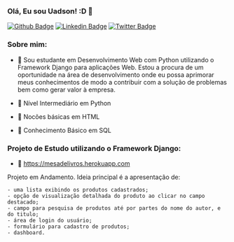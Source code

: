 ### Olá, Eu sou Uadson! :D 👋

<!--
**uadson/uadson** is a ✨ _special_ ✨ repository because its `README.md` (this file) appears on your GitHub profile.

Here are some ideas to get you started:

- 🔭 I’m currently working on ...
- 🌱 I’m currently learning ...
- 👯 I’m looking to collaborate on ...
- 🤔 I’m looking for help with ...
- 💬 Ask me about ...
- 📫 How to reach me: ...
- 😄 Pronouns: ...
- ⚡ Fun fact: ...
-->

[![Github Badge](https://img.shields.io/badge/-Github-000?style=flat-square&logo=Github&logoColor=white&link=https://github.com/uadson)](https://github.com/uadson)
[![Linkedin Badge](https://img.shields.io/badge/-LinkedIn-blue?style=flat-square&logo=Linkedin&logoColor=white&link=https://www.linkedin.com/in/uadsonfeitosa/)](https://www.linkedin.com/in/uadsonfeitosa/)
[![Twitter Badge](https://img.shields.io/badge/-Twitter-1ca0f1?style=flat-square&labelColor=1ca0f1&logo=twitter&logoColor=white&link=https://twitter.com/uadson_emile)](https://twitter.com/uadson_emile)

### Sobre mim:

- 🌱 Sou estudante em Desenvolvimento Web com Python utilizando o Framework Django para aplicações Web. Estou a procura de um oportunidade na área de desenvolvimento onde eu possa aprimorar meus conhecimentos de modo a contribuir com a solução de problemas bem como gerar valor à empresa.

- 🌱 Nível Intermediário em Python
- 🌱 Nocões básicas em HTML
- 🌱 Conhecimento Básico em SQL

### Projeto de Estudo utilizando o Framework Django:

- 🔭 https://mesadelivros.herokuapp.com

Projeto em Andamento.
Ideia principal é a apresentação de:
	
	- uma lista exibindo os produtos cadastrados;
	- opção de visualização detalhada do produto ao clicar no campo destacado;
	- campo para pesquisa de produtos até por partes do nome do autor, e do titulo;
	- área de login do usuário;
	- formulário para cadastro de produtos;
	- dashboard.
